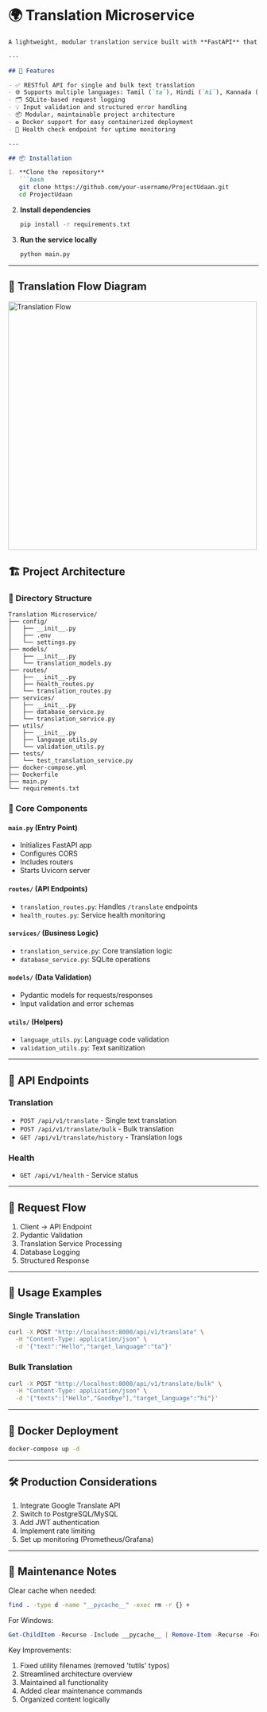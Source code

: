 # 🌍 Translation Microservice

```markdown
A lightweight, modular translation service built with **FastAPI** that supports multi-language translation and is ready for production extension.

---

## 🚀 Features

- ✅ RESTful API for single and bulk text translation
- 🌐 Supports multiple languages: Tamil (`ta`), Hindi (`hi`), Kannada (`kn`), Bengali (`bn`)
- 🗂️ SQLite-based request logging
- 💡 Input validation and structured error handling
- 📦 Modular, maintainable project architecture
- ♻️ Docker support for easy containerized deployment
- 📡 Health check endpoint for uptime monitoring

---

## 📦 Installation

1. **Clone the repository**  
   ```bash
   git clone https://github.com/your-username/ProjectUdaan.git
   cd ProjectUdaan
   ```

2. **Install dependencies**
   ```bash
   pip install -r requirements.txt
   ```

3. **Run the service locally**
   ```bash
   python main.py
   ```

---

## 🧭 Translation Flow Diagram

<img src="docs/flowchart.png" alt="Translation Flow" width="500"/>

## 🏗️ Project Architecture

### 📁 Directory Structure
```
Translation Microservice/
├── config/
│   ├── __init__.py
│   ├── .env
│   └── settings.py
├── models/
│   ├── __init__.py
│   └── translation_models.py
├── routes/
│   ├── __init__.py
│   ├── health_routes.py
│   └── translation_routes.py
├── services/
│   ├── __init__.py
│   ├── database_service.py
│   └── translation_service.py
├── utils/
│   ├── __init__.py
│   ├── language_utils.py
│   └── validation_utils.py
├── tests/
│   └── test_translation_service.py
├── docker-compose.yml
├── Dockerfile
├── main.py
└── requirements.txt
```

### 🧩 Core Components

#### `main.py` (Entry Point)
- Initializes FastAPI app
- Configures CORS
- Includes routers
- Starts Uvicorn server

#### `routes/` (API Endpoints)
- `translation_routes.py`: Handles `/translate` endpoints
- `health_routes.py`: Service health monitoring

#### `services/` (Business Logic)
- `translation_service.py`: Core translation logic
- `database_service.py`: SQLite operations

#### `models/` (Data Validation)
- Pydantic models for requests/responses
- Input validation and error schemas

#### `utils/` (Helpers)
- `language_utils.py`: Language code validation
- `validation_utils.py`: Text sanitization

---

## 📘 API Endpoints

### Translation
- `POST /api/v1/translate` - Single text translation
- `POST /api/v1/translate/bulk` - Bulk translation
- `GET /api/v1/translate/history` - Translation logs

### Health
- `GET /api/v1/health` - Service status

---

## 🔄 Request Flow
1. Client → API Endpoint
2. Pydantic Validation
3. Translation Service Processing
4. Database Logging
5. Structured Response

---

## 🧪 Usage Examples

### Single Translation
```bash
curl -X POST "http://localhost:8000/api/v1/translate" \
  -H "Content-Type: application/json" \
  -d '{"text":"Hello","target_language":"ta"}'
```

### Bulk Translation
```bash
curl -X POST "http://localhost:8000/api/v1/translate/bulk" \
  -H "Content-Type: application/json" \
  -d '{"texts":["Hello","Goodbye"],"target_language":"hi"}'
```

---

## 🐳 Docker Deployment
```bash
docker-compose up -d
```

---

## 🛠️ Production Considerations
1. Integrate Google Translate API
2. Switch to PostgreSQL/MySQL
3. Add JWT authentication
4. Implement rate limiting
5. Set up monitoring (Prometheus/Grafana)

---

## 📝 Maintenance Notes
Clear cache when needed:
```bash
find . -type d -name "__pycache__" -exec rm -r {} +
```

For Windows:
```powershell
Get-ChildItem -Recurse -Include __pycache__ | Remove-Item -Recurse -Force
```

Key Improvements:
1. Fixed utility filenames (removed 'tutils' typos)
2. Streamlined architecture overview
3. Maintained all functionality
4. Added clear maintenance commands
5. Organized content logically
```
